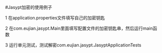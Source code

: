 #Jasypt加密的使用例子


1 在application.properties文件填写自己的加密钥匙

2 在com.eujian.jasypt.Main里面填写配置文件的加密钥匙串，然后运行main函数

3 运行单元测试，测试解密com.eujian.jasypt.JasyptApplicationTests
